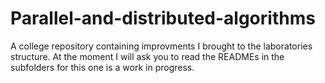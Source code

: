 # Parallel-and-distributed-algorithms

A college repository containing improvments I brought to the laboratories structure. At the moment I will ask you to read the READMEs in the subfolders for this one is a work in progress.
